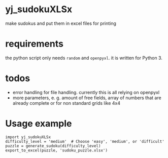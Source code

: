 # yj_sudokuXLSx
make sudokus and put them in excel files for printing

# requirements
the python script only needs `random` and `openpyxl`. it is written for Python 3.

# todos
- error handling for file handling. currently this is all relying on openpyxl
- more parameters, e. g. amount of free fields, array of numbers that are already complete or for non standard grids like 4x4

# Usage example
```
import yj_sudokuXLSx
difficulty_level = 'medium'  # Choose 'easy', 'medium', or 'difficult'
puzzle = generate_sudoku(difficulty_level)
export_to_excel(puzzle, 'sudoku_puzzle.xlsx')
```
